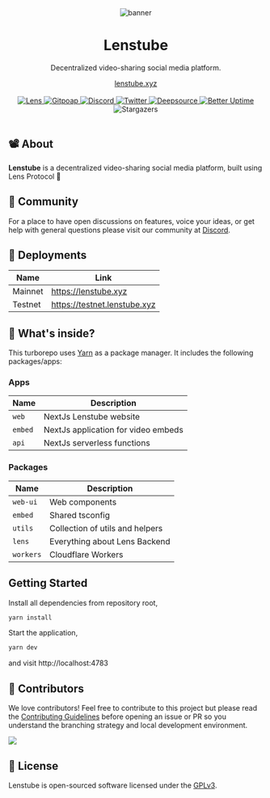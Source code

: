 <div align="center">
    <img src="https://static.lenstube.xyz/images/brand/banner.png" alt="banner">
    <h1>Lenstube</h1>
    <p>Decentralized video-sharing social media platform.</p>
    <a href="https://lenstube.xyz">lenstube.xyz</a>
</div>
<br>
<div align="center">
    <a href="https://lenstube.xyz/sasicodes.lens">
        <img src="https://lens-badge.vercel.app/api/badge/sasicodes.lens" alt="Lens">
    </a>
    <a href="https://www.gitpoap.io/gh/lenstube-xyz/lenstube">
        <img src="https://public-api.gitpoap.io/v1/repo/lenstube-xyz/lenstube/badge" alt="Gitpoap">
    </a>
    <a href="https://lenstube.xyz/discord">
       <img src="https://img.shields.io/discord/980882088783913010.svg?label=&logo=discord&logoColor=ffffff&color=7389D8&labelColor=6A7EC2" alt="Discord">
    </a>
    <a href="https://twitter.com/lenstubexyz">
        <img src="https://img.shields.io/twitter/follow/lenstubexyz?style=social" alt="Twitter">
    </a>
    <a href="https://deepsource.io/gh/lenstube-xyz/lenstube">
        <img src="https://deepsource.io/gh/lenstube-xyz/lenstube.svg/?label=active+issues&show_trend=true" alt="Deepsource">
    </a>
     <a href="https://status.lenstube.xyz">
        <img src="https://betteruptime.com/status-badges/v1/monitor/dfaw.svg" alt="Better Uptime">
    </a>
    <span>
        <img src="https://img.shields.io/github/stars/lenstube-xyz/lenstube" alt="Stargazers">
    </span>
</div>
<br>

## 📽️ About

**Lenstube** is a decentralized video-sharing social media platform, built using Lens Protocol 🌿

## 💪 Community

For a place to have open discussions on features, voice your ideas, or get help with general questions please visit our community at [Discord](https://lenstube.xyz/discord).

## 🚢 Deployments

| Name    | Link                         |
| ------- | ---------------------------- |
| Mainnet | https://lenstube.xyz         |
| Testnet | https://testnet.lenstube.xyz |

## 🔭 What's inside?

This turborepo uses [Yarn](https://classic.yarnpkg.com/) as a package manager. It includes the following packages/apps:

### Apps

| Name    | Description                         |
| ------- | ----------------------------------- |
| `web`   | NextJs Lenstube website             |
| `embed` | NextJs application for video embeds |
| `api`   | NextJs serverless functions         |

### Packages

| Name      | Description                     |
| --------- | ------------------------------- |
| `web-ui`  | Web components                  |
| `embed`   | Shared tsconfig                 |
| `utils`   | Collection of utils and helpers |
| `lens`    | Everything about Lens Backend   |
| `workers` | Cloudflare Workers              |

## Getting Started

Install all dependencies from repository root,

```bash
yarn install
```

Start the application,

```bash
yarn dev
```

and visit http://localhost:4783

## 🤝 Contributors

We love contributors! Feel free to contribute to this project but please read the [Contributing Guidelines](CONTRIBUTING.md) before opening an issue or PR so you understand the branching strategy and local development environment.

<a href="https://github.com/lenstube-xyz/lenstube/graphs/contributors">
  <img src="https://contrib.rocks/image?repo=lenstube-xyz/lenstube" />
</a>

## 📜 License

Lenstube is open-sourced software licensed under the [GPLv3](LICENSE).
